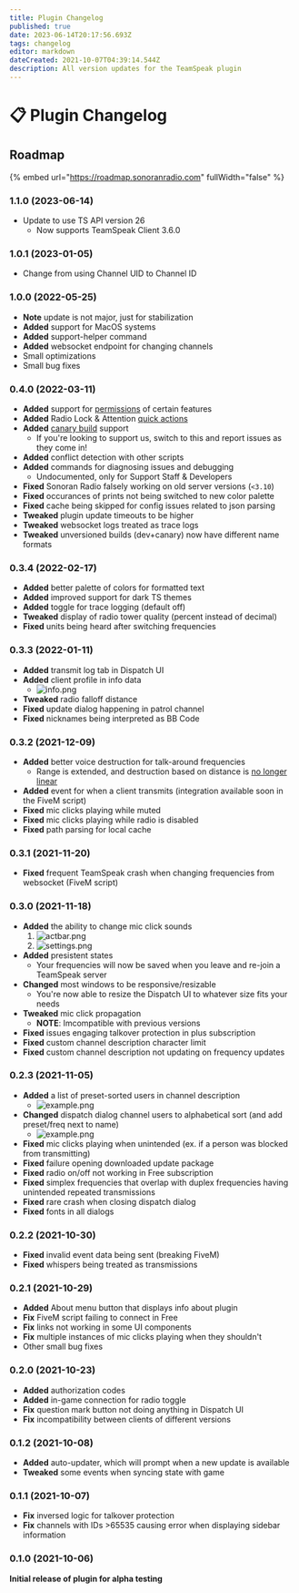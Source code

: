 ```yaml
---
title: Plugin Changelog
published: true
date: 2023-06-14T20:17:56.693Z
tags: changelog
editor: markdown
dateCreated: 2021-10-07T04:39:14.544Z
description: All version updates for the TeamSpeak plugin
---
```


# 📋 Plugin Changelog

## Roadmap

{% embed url="https://roadmap.sonoranradio.com" fullWidth="false" %}

### 1.1.0 (2023-06-14)

* Update to use TS API version 26
  * Now supports TeamSpeak Client 3.6.0

### 1.0.1 (2023-01-05)

* Change from using Channel UID to Channel ID

### 1.0.0 (2022-05-25)

* **Note** update is not major, just for stabilization
* **Added** support for MacOS systems
* **Added** support-helper command
* **Added** websocket endpoint for changing channels
* Small optimizations
* Small bug fixes

### 0.4.0 (2022-03-11)

* **Added** support for [permissions](../tutorials/permissions/) of certain features
* **Added** Radio Lock & Attention [quick actions](../tutorials/plugin-usage/#unit-quick-actions)
* **Added** [canary build](../tutorials/install-plugin/#canary-builds) support
  * If you're looking to support us, switch to this and report issues as they come in!
* **Added** conflict detection with other scripts
* **Added** commands for diagnosing issues and debugging
  * Undocumented, only for Support Staff & Developers
* **Fixed** Sonoran Radio falsely working on old server versions (`<3.10`)
* **Fixed** occurances of prints not being switched to new color palette
* **Fixed** cache being skipped for config issues related to json parsing
* **Tweaked** plugin update timeouts to be higher
* **Tweaked** websocket logs treated as trace logs
* **Tweaked** unversioned builds (dev+canary) now have different name formats

### 0.3.4 (2022-02-17)

* **Added** better palette of colors for formatted text
* **Added** improved support for dark TS themes
* **Added** toggle for trace logging (default off)
* **Tweaked** display of radio tower quality (percent instead of decimal)
* **Fixed** units being heard after switching frequencies

### 0.3.3 (2022-01-11)

* **Added** transmit log tab in Dispatch UI
* **Added** client profile in info data
  * ![info.png](https://i.imgur.com/aW0yogr.png)
* **Tweaked** radio falloff distance
* **Fixed** update dialog happening in patrol channel
* **Fixed** nicknames being interpreted as BB Code

### 0.3.2 (2021-12-09)

* **Added** better voice destruction for talk-around frequencies
  * Range is extended, and destruction based on distance is [no longer linear](https://i.imgur.com/XYtrelf.png)
* **Added** event for when a client transmits (integration available soon in the FiveM script)
* **Fixed** mic clicks playing while muted
* **Fixed** mic clicks playing while radio is disabled
* **Fixed** path parsing for local cache

### 0.3.1 (2021-11-20)

* **Fixed** frequent TeamSpeak crash when changing frequencies from websocket (FiveM script)

### 0.3.0 (2021-11-18)

* **Added** the ability to change mic click sounds
  1. ![actbar.png](https://i.imgur.com/z2u3Vox.png)
  2. ![settings.png](https://i.imgur.com/fWPQZDn.png)
* **Added** presistent states
  * Your frequencies will now be saved when you leave and re-join a TeamSpeak server
* **Changed** most windows to be responsive/resizable
  * You're now able to resize the Dispatch UI to whatever size fits your needs
* **Tweaked** mic click propagation
  * **NOTE**: Imcompatible with previous versions
* **Fixed** issues engaging talkover protection in plus subscription
* **Fixed** custom channel description character limit
* **Fixed** custom channel description not updating on frequency updates

### 0.2.3 (2021-11-05)

* **Added** a list of preset-sorted users in channel description
  * ![example.png](https://i.imgur.com/Xlnjy04.png)
* **Changed** dispatch dialog channel users to alphabetical sort (and add preset/freq next to name)
  * ![example.png](https://i.imgur.com/KEG6akK.png)
* **Fixed** mic clicks playing when unintended (ex. if a person was blocked from transmitting)
* **Fixed** failure opening downloaded update package
* **Fixed** radio on/off not working in Free subscription
* **Fixed** simplex frequencies that overlap with duplex frequencies having unintended repeated transmissions
* **Fixed** rare crash when closing dispatch dialog
* **Fixed** fonts in all dialogs

### 0.2.2 (2021-10-30)

* **Fixed** invalid event data being sent (breaking FiveM)
* **Fixed** whispers being treated as transmissions

### 0.2.1 (2021-10-29)

* **Added** About menu button that displays info about plugin
* **Fix** FiveM script failing to connect in Free
* **Fix** links not working in some UI components
* **Fix** multiple instances of mic clicks playing when they shouldn't
* Other small bug fixes

### 0.2.0 (2021-10-23)

* **Added** authorization codes
* **Added** in-game connection for radio toggle
* **Fix** question mark button not doing anything in Dispatch UI
* **Fix** incompatibility between clients of different versions

### 0.1.2 (2021-10-08)

* **Added** auto-updater, which will prompt when a new update is available
* **Tweaked** some events when syncing state with game

### 0.1.1 (2021-10-07)

* **Fix** inversed logic for talkover protection
* **Fix** channels with IDs >65535 causing error when displaying sidebar information

### 0.1.0 (2021-10-06)

**Initial release of plugin for alpha testing**
